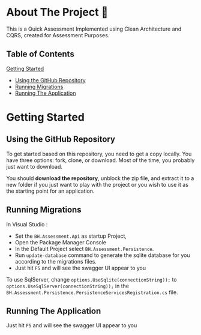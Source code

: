 # About The Project 💭

This is a Quick Assessment Implemented using Clean Architecture and CQRS, created for Assessment Purposes.


## Table of Contents

[Getting Started](#getting-started)
 * [Using the GitHub Repository](#using-the-github-repository)
 * [Running Migrations](#running-migrations)
 * [Running The Application](#running-the-application)

# Getting Started

## Using the GitHub Repository
 
 To get started based on this repository, you need to get a copy locally. You have three options: fork, clone, or download. Most of the time, you probably just want to download.

You should **download the repository**, unblock the zip file, and extract it to a new folder if you just want to play with the project or you wish to use it as the starting point for an application.


## Running Migrations

In Visual Studio : 
* Set the `BH.Assessment.Api` as startup Project,
* Open the Package Manager Console
* In the Default Project select `BH.Assessment.Persistence`.
* Run `update-database` command to generate the sqlite database for you according to the migrations files.
* Just hit `F5` and will see the swagger UI appear to you 


To use SqlServer, change `options.UseSqlite(connectionString));` to `options.UseSqlServer(connectionString));` in the `BH.Assessment.Persistence.PersistenceServicesRegistration.cs` file.

## Running The Application

Just hit `F5` and will see the swagger UI appear to you
